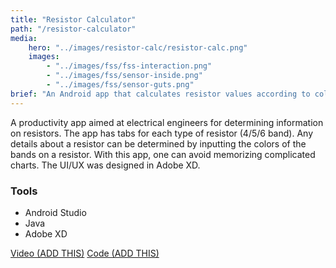 ```yaml
---
title: "Resistor Calculator"
path: "/resistor-calculator"
media:
    hero: "../images/resistor-calc/resistor-calc.png"
    images: 
        - "../images/fss/fss-interaction.png"
        - "../images/fss/sensor-inside.png"
        - "../images/fss/sensor-guts.png"
brief: "An Android app that calculates resistor values according to color codes"
---
```


A productivity app aimed at electrical engineers for determining information on resistors. The app has tabs for each type of resistor (4/5/6 band). Any details about a resistor can be determined by inputting the colors of the bands on a resistor. With this app, one can avoid memorizing complicated charts. The UI/UX was designed in Adobe XD.

### Tools
- Android Studio
- Java
- Adobe XD

<div class='detail-buttons'>
    <a href='' class='button'>Video (ADD THIS)</a>
    <a href='' class='button'>Code (ADD THIS)<a>
<div>